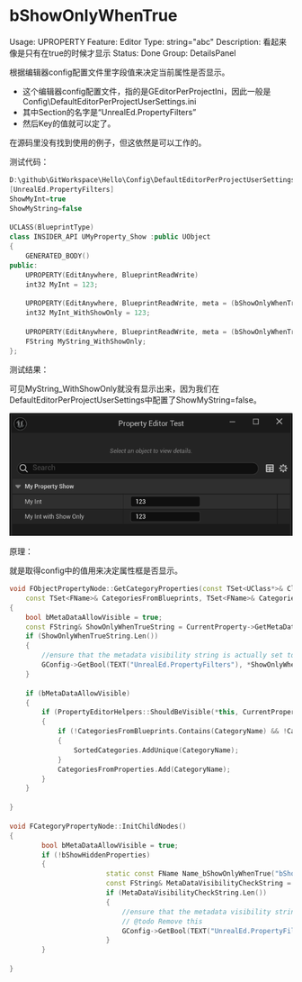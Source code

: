 # bShowOnlyWhenTrue

Usage: UPROPERTY
Feature: Editor
Type: string="abc"
Description: 看起来像是只有在true的时候才显示
Status: Done
Group: DetailsPanel

根据编辑器config配置文件里字段值来决定当前属性是否显示。

- 这个编辑器config配置文件，指的是GEditorPerProjectIni，因此一般是Config\DefaultEditorPerProjectUserSettings.ini
- 其中Section的名字是“UnrealEd.PropertyFilters”
- 然后Key的值就可以定了。

在源码里没有找到使用的例子，但这依然是可以工作的。

测试代码：

```cpp
D:\github\GitWorkspace\Hello\Config\DefaultEditorPerProjectUserSettings.ini
[UnrealEd.PropertyFilters]
ShowMyInt=true
ShowMyString=false

UCLASS(BlueprintType)
class INSIDER_API UMyProperty_Show :public UObject
{
	GENERATED_BODY()
public:
	UPROPERTY(EditAnywhere, BlueprintReadWrite)
	int32 MyInt = 123;

	UPROPERTY(EditAnywhere, BlueprintReadWrite, meta = (bShowOnlyWhenTrue = "ShowMyInt"))
	int32 MyInt_WithShowOnly = 123;

	UPROPERTY(EditAnywhere, BlueprintReadWrite, meta = (bShowOnlyWhenTrue = "ShowMyString"))
	FString MyString_WithShowOnly;
};
```

测试结果：

可见MyString_WithShowOnly就没有显示出来，因为我们在DefaultEditorPerProjectUserSettings中配置了ShowMyString=false。

![Untitled](bShowOnlyWhenTrue/Untitled.png)

原理：

就是取得config中的值用来决定属性框是否显示。

```cpp
void FObjectPropertyNode::GetCategoryProperties(const TSet<UClass*>& ClassesToConsider, const FProperty* CurrentProperty, bool bShouldShowDisableEditOnInstance, bool bShouldShowHiddenProperties,
	const TSet<FName>& CategoriesFromBlueprints, TSet<FName>& CategoriesFromProperties, TArray<FName>& SortedCategories)
{
	bool bMetaDataAllowVisible = true;
	const FString& ShowOnlyWhenTrueString = CurrentProperty->GetMetaData(Name_bShowOnlyWhenTrue);
	if (ShowOnlyWhenTrueString.Len())
	{
		//ensure that the metadata visibility string is actually set to true in order to show this property
		GConfig->GetBool(TEXT("UnrealEd.PropertyFilters"), *ShowOnlyWhenTrueString, bMetaDataAllowVisible, GEditorPerProjectIni);
	}
	
	if (bMetaDataAllowVisible)
	{
		if (PropertyEditorHelpers::ShouldBeVisible(*this, CurrentProperty) && !HiddenCategories.Contains(CategoryName))
		{
			if (!CategoriesFromBlueprints.Contains(CategoryName) && !CategoriesFromProperties.Contains(CategoryName))
			{
				SortedCategories.AddUnique(CategoryName);
			}
			CategoriesFromProperties.Add(CategoryName);
		}
	}

}

void FCategoryPropertyNode::InitChildNodes()
{
		bool bMetaDataAllowVisible = true;
		if (!bShowHiddenProperties)
		{
						static const FName Name_bShowOnlyWhenTrue("bShowOnlyWhenTrue");
						const FString& MetaDataVisibilityCheckString = It->GetMetaData(Name_bShowOnlyWhenTrue);
						if (MetaDataVisibilityCheckString.Len())
						{
							//ensure that the metadata visibility string is actually set to true in order to show this property
							// @todo Remove this
							GConfig->GetBool(TEXT("UnrealEd.PropertyFilters"), *MetaDataVisibilityCheckString, bMetaDataAllowVisible, GEditorPerProjectIni);
						}
		}

}
```